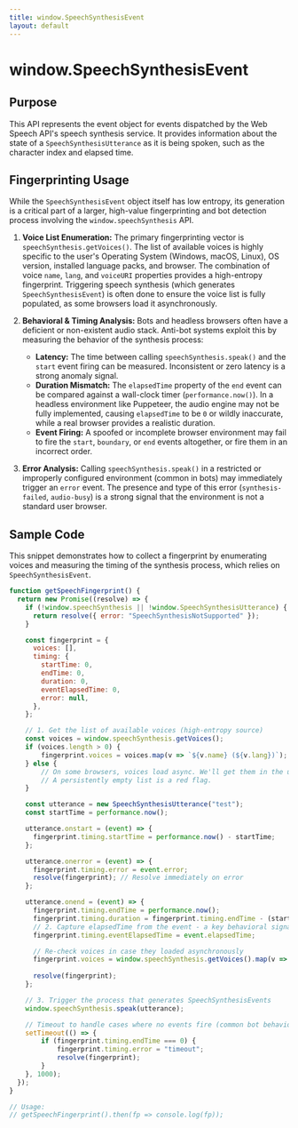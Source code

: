```yaml
---
title: window.SpeechSynthesisEvent
layout: default
---
```

# window.SpeechSynthesisEvent
## Purpose
This API represents the event object for events dispatched by the Web Speech API's speech synthesis service. It provides information about the state of a `SpeechSynthesisUtterance` as it is being spoken, such as the character index and elapsed time.

## Fingerprinting Usage
While the `SpeechSynthesisEvent` object itself has low entropy, its generation is a critical part of a larger, high-value fingerprinting and bot detection process involving the `window.speechSynthesis` API.

1.  **Voice List Enumeration:** The primary fingerprinting vector is `speechSynthesis.getVoices()`. The list of available voices is highly specific to the user's Operating System (Windows, macOS, Linux), OS version, installed language packs, and browser. The combination of voice `name`, `lang`, and `voiceURI` properties provides a high-entropy fingerprint. Triggering speech synthesis (which generates `SpeechSynthesisEvent`) is often done to ensure the voice list is fully populated, as some browsers load it asynchronously.

2.  **Behavioral & Timing Analysis:** Bots and headless browsers often have a deficient or non-existent audio stack. Anti-bot systems exploit this by measuring the behavior of the synthesis process:
    *   **Latency:** The time between calling `speechSynthesis.speak()` and the `start` event firing can be measured. Inconsistent or zero latency is a strong anomaly signal.
    *   **Duration Mismatch:** The `elapsedTime` property of the `end` event can be compared against a wall-clock timer (`performance.now()`). In a headless environment like Puppeteer, the audio engine may not be fully implemented, causing `elapsedTime` to be `0` or wildly inaccurate, while a real browser provides a realistic duration.
    *   **Event Firing:** A spoofed or incomplete browser environment may fail to fire the `start`, `boundary`, or `end` events altogether, or fire them in an incorrect order.

3.  **Error Analysis:** Calling `speechSynthesis.speak()` in a restricted or improperly configured environment (common in bots) may immediately trigger an `error` event. The presence and type of this error (`synthesis-failed`, `audio-busy`) is a strong signal that the environment is not a standard user browser.

## Sample Code
This snippet demonstrates how to collect a fingerprint by enumerating voices and measuring the timing of the synthesis process, which relies on `SpeechSynthesisEvent`.

```javascript
function getSpeechFingerprint() {
  return new Promise((resolve) => {
    if (!window.speechSynthesis || !window.SpeechSynthesisUtterance) {
      return resolve({ error: "SpeechSynthesisNotSupported" });
    }

    const fingerprint = {
      voices: [],
      timing: {
        startTime: 0,
        endTime: 0,
        duration: 0,
        eventElapsedTime: 0,
        error: null,
      },
    };

    // 1. Get the list of available voices (high-entropy source)
    const voices = window.speechSynthesis.getVoices();
    if (voices.length > 0) {
        fingerprint.voices = voices.map(v => `${v.name} (${v.lang})`);
    } else {
        // On some browsers, voices load async. We'll get them in the utterance.
        // A persistently empty list is a red flag.
    }

    const utterance = new SpeechSynthesisUtterance("test");
    const startTime = performance.now();

    utterance.onstart = (event) => {
      fingerprint.timing.startTime = performance.now() - startTime;
    };

    utterance.onerror = (event) => {
      fingerprint.timing.error = event.error;
      resolve(fingerprint); // Resolve immediately on error
    };

    utterance.onend = (event) => {
      fingerprint.timing.endTime = performance.now();
      fingerprint.timing.duration = fingerprint.timing.endTime - (startTime + fingerprint.timing.startTime);
      // 2. Capture elapsedTime from the event - a key behavioral signal
      fingerprint.timing.eventElapsedTime = event.elapsedTime;

      // Re-check voices in case they loaded asynchronously
      fingerprint.voices = window.speechSynthesis.getVoices().map(v => `${v.name} (${v.lang})`);
      
      resolve(fingerprint);
    };

    // 3. Trigger the process that generates SpeechSynthesisEvents
    window.speechSynthesis.speak(utterance);

    // Timeout to handle cases where no events fire (common bot behavior)
    setTimeout(() => {
        if (fingerprint.timing.endTime === 0) {
            fingerprint.timing.error = "timeout";
            resolve(fingerprint);
        }
    }, 1000);
  });
}

// Usage:
// getSpeechFingerprint().then(fp => console.log(fp));
```
